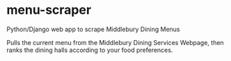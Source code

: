 # menu-scraper
Python/Django web app to scrape Middlebury Dining Menus

Pulls the current menu from the Middlebury Dining Services Webpage, then ranks the dining halls according to your food preferences.
